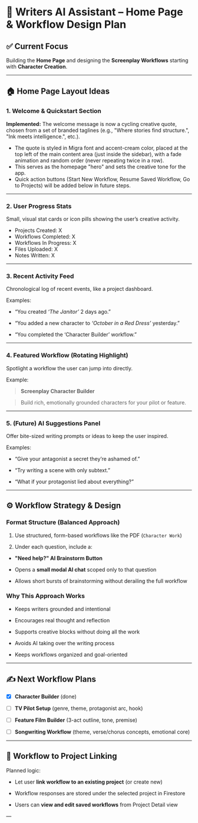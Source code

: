 # 🧠 Writers AI Assistant – Home Page & Workflow Design Plan

  

## ✅ Current Focus

Building the **Home Page** and designing the **Screenplay Workflows** starting with **Character Creation**.

  

---

  

## 🏠 Home Page Layout Ideas

  

### 1. Welcome & Quickstart Section

**Implemented:** The welcome message is now a cycling creative quote, chosen from a set of branded taglines (e.g., "Where stories find structure.", "Ink meets intelligence.", etc.).

- The quote is styled in Migra font and accent-cream color, placed at the top left of the main content area (just inside the sidebar), with a fade animation and random order (never repeating twice in a row).
- This serves as the homepage "hero" and sets the creative tone for the app.
- Quick action buttons (Start New Workflow, Resume Saved Workflow, Go to Projects) will be added below in future steps.

  

---

  

### 2. User Progress Stats

Small, visual stat cards or icon pills showing the user’s creative activity.

  

- Projects Created: X
- Workflows Completed: X
- Workflows In Progress: X
- Files Uploaded: X
- Notes Written: X

  

---

  

### 3. Recent Activity Feed

Chronological log of recent events, like a project dashboard.

  

Examples:

- “You created *‘The Janitor’* 2 days ago.”

- “You added a new character to *‘October in a Red Dress’* yesterday.”

- “You completed the ‘Character Builder’ workflow.”

  

---

  

### 4. Featured Workflow (Rotating Highlight)

Spotlight a workflow the user can jump into directly.

  

Example:

> **Screenplay Character Builder**

> Build rich, emotionally grounded characters for your pilot or feature.

  

---

  

### 5. (Future) AI Suggestions Panel

Offer bite-sized writing prompts or ideas to keep the user inspired.

  

Examples:

- “Give your antagonist a secret they’re ashamed of.”

- “Try writing a scene with only subtext.”

- “What if your protagonist lied about everything?”

  

---

  

## ⚙️ Workflow Strategy & Design

  

### Format Structure (Balanced Approach)

1. Use structured, form-based workflows like the PDF (`Character Work`)

2. Under each question, include a:

- **"Need help?" AI Brainstorm Button**

- Opens a **small modal AI chat** scoped only to that question

- Allows short bursts of brainstorming without derailing the full workflow

  

### Why This Approach Works

- Keeps writers grounded and intentional

- Encourages real thought and reflection

- Supports creative blocks without doing all the work

- Avoids AI taking over the writing process

- Keeps workflows organized and goal-oriented

  

---

  

## ✍️ Next Workflow Plans

- [x] **Character Builder** (done)

- [ ] **TV Pilot Setup** (genre, theme, protagonist arc, hook)

- [ ] **Feature Film Builder** (3-act outline, tone, premise)

- [ ] **Songwriting Workflow** (theme, verse/chorus concepts, emotional core)

  

---

  

## 🔗 Workflow to Project Linking

Planned logic:

- Let user **link workflow to an existing project** (or create new)

- Workflow responses are stored under the selected project in Firestore

- Users can **view and edit saved workflows** from Project Detail view

  

—
